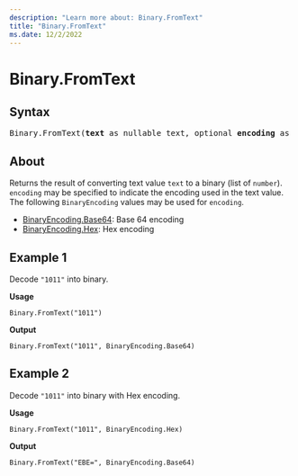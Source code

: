 ```yaml
---
description: "Learn more about: Binary.FromText"
title: "Binary.FromText"
ms.date: 12/2/2022
---
```

# Binary.FromText

## Syntax

<pre>
Binary.FromText(<b>text</b> as nullable text, optional <b>encoding</b> as nullable number) as nullable binary
</pre>

## About

Returns the result of converting text value `text` to a binary (list of `number`). `encoding` may be specified to indicate the encoding used in the text value. The following `BinaryEncoding` values may be used for `encoding`.

* [BinaryEncoding.Base64](binaryencoding-type.md): Base 64 encoding
* [BinaryEncoding.Hex](binaryencoding-type.md): Hex encoding

## Example 1

Decode `"1011"` into binary.

**Usage**

```powerquery-m
Binary.FromText("1011")
```

**Output**

```powerquery-m
Binary.FromText("1011", BinaryEncoding.Base64)
```

## Example 2

Decode `"1011"` into binary with Hex encoding.

**Usage**

```powerquery-m
Binary.FromText("1011", BinaryEncoding.Hex)
```

**Output**

```powerquery-m
Binary.FromText("EBE=", BinaryEncoding.Base64)
```
